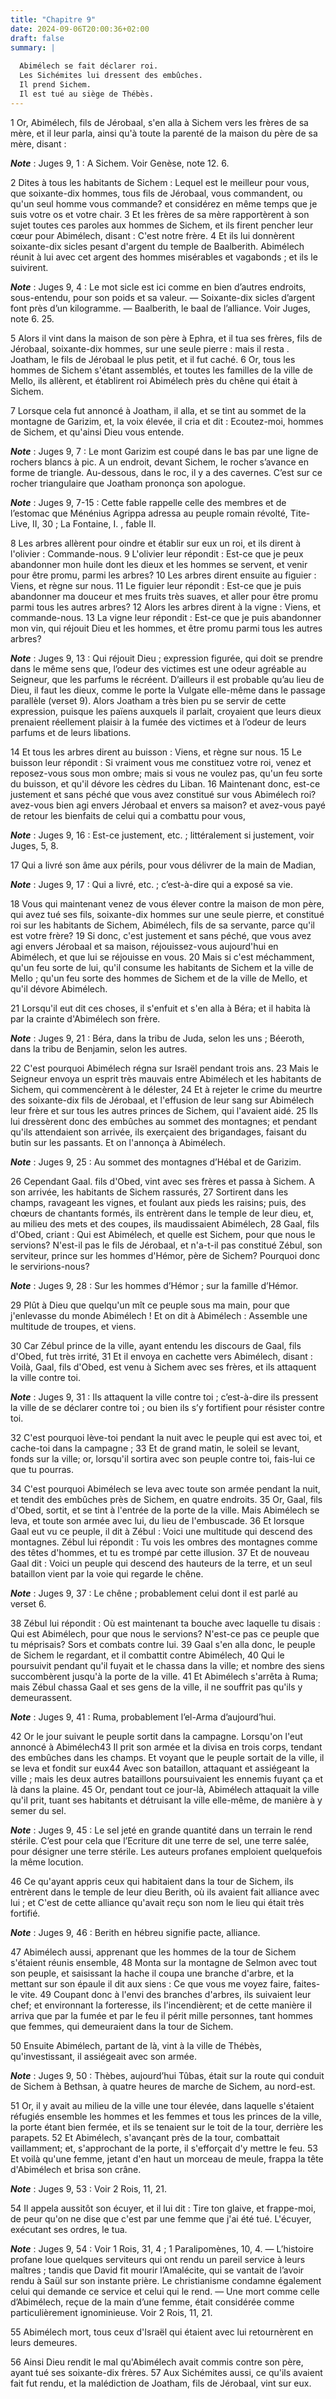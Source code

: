 ```yaml
---
title: "Chapitre 9"
date: 2024-09-06T20:00:36+02:00
draft: false
summary: |
  
  Abimélech se fait déclarer roi.
  Les Sichémites lui dressent des embûches.
  Il prend Sichem.
  Il est tué au siège de Thébès.
---
```



1 Or, Abimélech, fils de Jérobaal, s'en alla à Sichem vers les frères de sa mère, et il leur parla, ainsi qu'à toute la parenté de la maison du père de sa mère, disant :

***Note*** :  Juges 9, 1 : A Sichem. Voir Genèse, note 12. 6.

2 Dites à tous les habitants de Sichem : Lequel est le meilleur pour vous, que soixante-dix hommes, tous fils de Jérobaal, vous commandent, ou qu'un seul homme vous commande? et considérez en même temps que je suis votre os et votre chair. 3 Et les frères de sa mère rapportèrent à son sujet toutes ces paroles aux hommes de Sichem, et ils firent pencher leur cœur pour Abimélech, disant : C'est notre frère. 4 Et ils lui donnèrent soixante-dix sicles pesant d'argent du temple de Baalberith. Abimélech réunit à lui avec cet argent des hommes misérables et vagabonds ; et ils le suivirent.

***Note*** :  Juges 9, 4 : Le mot sicle est ici comme en bien d’autres endroits, sous-entendu, pour son poids et sa valeur. ― Soixante-dix sicles d’argent font près d’un kilogramme. ― Baalberith, le baal de l’alliance. Voir Juges, note 6. 25.

5 Alors il vint dans la maison de son père à Ephra, et il tua ses frères, fils de Jérobaal, soixante-dix hommes, sur une seule pierre : mais il resta . Joatham, le fils de Jérobaal le plus petit, et il fut caché. 6 Or, tous les hommes de Sichem s'étant assemblés, et toutes les familles de la ville de Mello, ils allèrent, et établirent roi Abimélech près du chêne qui était à Sichem.


7 Lorsque cela fut annoncé à Joatham, il alla, et se tint au sommet de la montagne de Garizim, et, la voix élevée, il cria et dit : Ecoutez-moi, hommes de Sichem, et qu'ainsi Dieu vous entende.

***Note*** :  Juges 9, 7 : Le mont Garizim est coupé dans le bas par une ligne de rochers blancs à pic. A un endroit, devant Sichem, le rocher s’avance en forme de triangle. Au-dessous, dans le roc, il y a des cavernes. C’est sur ce rocher triangulaire que Joatham prononça son apologue.

***Note*** :  Juges 9, 7-15 : Cette fable rappelle celle des membres et de l’estomac que Ménénius Agrippa adressa au peuple romain révolté, Tite-Live, II, 30 ; La Fontaine, I. , fable II.

8 Les arbres allèrent pour oindre et établir sur eux un roi, et ils dirent à l'olivier : Commande-nous. 9 L'olivier leur répondit : Est-ce que je peux abandonner mon huile dont les dieux et les hommes se servent, et venir pour être promu, parmi les arbres? 10 Les arbres dirent ensuite au figuier : Viens, et règne sur nous. 11 Le figuier leur répondit : Est-ce que je puis abandonner ma douceur et mes fruits très suaves, et aller pour être promu parmi tous les autres arbres? 12 Alors les arbres dirent à la vigne : Viens, et commande-nous. 13 La vigne leur répondit : Est-ce que je puis abandonner mon vin, qui réjouit Dieu et les hommes, et être promu parmi tous les autres arbres?

***Note*** :  Juges 9, 13 : Qui réjouit Dieu ; expression figurée, qui doit se prendre dans le même sens que, l’odeur des victimes est une odeur agréable au Seigneur, que les parfums le récréent. D’ailleurs il est probable qu’au lieu de Dieu, il faut les dieux, comme le porte la Vulgate elle-même dans le passage parallèle (verset 9). Alors Joatham a très bien pu se servir de cette expression, puisque les païens auxquels il parlait, croyaient que leurs dieux prenaient réellement plaisir à la fumée des victimes et à l’odeur de leurs parfums et de leurs libations.

14 Et tous les arbres dirent au buisson : Viens, et règne sur nous. 15 Le buisson leur répondit : Si vraiment vous me constituez votre roi, venez et reposez-vous sous mon ombre; mais si vous ne voulez pas, qu'un feu sorte du buisson, et qu'il dévore les cèdres du Liban. 16 Maintenant donc, est-ce justement et sans péché que vous avez constitué sur vous Abimélech roi? avez-vous bien agi envers Jérobaal et envers sa maison? et avez-vous payé de retour les bienfaits de celui qui a combattu pour vous,

***Note*** :  Juges 9, 16 : Est-ce justement, etc. ; littéralement si justement, voir Juges, 5, 8.

17 Qui a livré son âme aux périls, pour vous délivrer de la main de Madian,

***Note*** :  Juges 9, 17 : Qui a livré, etc. ; c’est-à-dire qui a exposé sa vie.

18 Vous qui maintenant venez de vous élever contre la maison de mon père, qui avez tué ses fils, soixante-dix hommes sur une seule pierre, et constitué roi sur les habitants de Sichem, Abimélech, fils de sa servante, parce qu'il est votre frère? 19 Si donc, c'est justement et sans péché, que vous avez agi envers Jérobaal et sa maison, réjouissez-vous aujourd'hui en Abimélech, et que lui se réjouisse en vous. 20 Mais si c'est méchamment, qu'un feu sorte de lui, qu'il consume les habitants de Sichem et la ville de Mello ; qu'un feu sorte des hommes de Sichem et de la ville de Mello, et qu'il dévore Abimélech.


21 Lorsqu'il eut dit ces choses, il s'enfuit et s'en alla à Béra; et il habita là par la crainte d'Abimélech son frère.

***Note*** :  Juges 9, 21 : Béra, dans la tribu de Juda, selon les uns ; Béeroth, dans la tribu de Benjamin, selon les autres.


22 C'est pourquoi Abimélech régna sur Israël pendant trois ans. 23 Mais le Seigneur envoya un esprit très mauvais entre Abimélech et les habitants de Sichem, qui commencèrent à le délester, 24 Et à rejeter le crime du meurtre des soixante-dix fils de Jérobaal, et l'effusion de leur sang sur Abimélech leur frère et sur tous les autres princes de Sichem, qui l'avaient aidé. 25 Ils lui dressèrent donc des embûches au sommet des montagnes; et pendant qu'ils attendaient son arrivée, ils exerçaient des brigandages, faisant du butin sur les passants. Et on l'annonça à Abimélech.

***Note*** :  Juges 9, 25 : Au sommet des montagnes d’Hébal et de Garizim.


26 Cependant Gaal. fils d'Obed, vint avec ses frères et passa à Sichem. A son arrivée, les habitants de Sichem rassurés, 27 Sortirent dans les champs, ravageant les vignes, et foulant aux pieds les raisins; puis, des chœurs de chantants formés, ils entrèrent dans le temple de leur dieu, et, au milieu des mets et des coupes, ils maudissaient Abimélech, 28 Gaal, fils d'Obed, criant : Qui est Abimélech, et quelle est Sichem, pour que nous le servions? N'est-il pas le fils de Jérobaal, et n'a-t-il pas constitué Zébul, son serviteur, prince sur les hommes d'Hémor, père de Sichem? Pourquoi donc le servirions-nous?

***Note*** :  Juges 9, 28 : Sur les hommes d’Hémor ; sur la famille d’Hémor.

29 Plût à Dieu que quelqu'un mît ce peuple sous ma main, pour que j'enlevasse du monde Abimélech ! Et on dit à Abimélech : Assemble une multitude de troupes, et viens.


30 Car Zébul prince de la ville, ayant entendu les discours de Gaal, fils d'Obed, fut très irrité, 31 Et il envoya en cachette vers Abimélech, disant : Voilà, Gaal, fils d'Obed, est venu à Sichem avec ses frères, et ils attaquent la ville contre toi.

***Note*** :  Juges 9, 31 : Ils attaquent la ville contre toi ; c’est-à-dire ils pressent la ville de se déclarer contre toi ; ou bien ils s’y fortifient pour résister contre toi.

32 C'est pourquoi lève-toi pendant la nuit avec le peuple qui est avec toi, et cache-toi dans la campagne ; 33 Et de grand matin, le soleil se levant, fonds sur la ville; or, lorsqu'il sortira avec son peuple contre toi, fais-lui ce que tu pourras.


34 C'est pourquoi Abimélech se leva avec toute son armée pendant la nuit, et tendit des embûches près de Sichem, en quatre endroits. 35 Or, Gaal, fils d'Obed, sortit, et se tint à l'entrée de la porte de la ville. Mais Abimélech se leva, et toute son armée avec lui, du lieu de l'embuscade. 36 Et lorsque Gaal eut vu ce peuple, il dit à Zébul : Voici une multitude qui descend des montagnes. Zébul lui répondit : Tu vois les ombres des montagnes comme des têtes d'hommes, et tu es trompé par cette illusion. 37 Et de nouveau Gaal dit : Voici un peuple qui descend des hauteurs de la terre, et un seul bataillon vient par la voie qui regarde le chêne.

***Note*** :  Juges 9, 37 : Le chêne ; probablement celui dont il est parlé au verset 6.

38 Zébul lui répondit : Où est maintenant ta bouche avec laquelle tu disais : Qui est Abimélech, pour que nous le servions? N'est-ce pas ce peuple que tu méprisais? Sors et combats contre lui. 39 Gaal s'en alla donc, le peuple de Sichem le regardant, et il combattit contre Abimélech, 40 Qui le poursuivit pendant qu'il fuyait et le chassa dans la ville; et nombre des siens succombèrent jusqu'à la porte de la ville. 41 Et Abimélech s'arrêta à Ruma; mais Zébul chassa Gaal et ses gens de la ville, il ne souffrit pas qu'ils y demeurassent.

***Note*** :  Juges 9, 41 : Ruma, probablement l’el-Arma d’aujourd’hui.


42 Or le jour suivant le peuple sortit dans la campagne. Lorsqu'on l'eut annoncé à Abimélech43 Il prit son armée et la divisa en trois corps, tendant des embûches dans les champs. Et voyant que le peuple sortait de la ville, il se leva et fondit sur eux44 Avec son bataillon, attaquant et assiégeant la ville ; mais les deux autres bataillons poursuivaient les ennemis fuyant ça et là dans la plaine. 45 Or, pendant tout ce jour-là, Abimélech attaquait la ville qu'il prit, tuant ses habitants et détruisant la ville elle-même, de manière à y semer du sel.

***Note*** :  Juges 9, 45 : Le sel jeté en grande quantité dans un terrain le rend stérile. C’est pour cela que l’Ecriture dit une terre de sel, une terre salée, pour désigner une terre stérile. Les auteurs profanes emploient quelquefois la même locution.


46 Ce qu'ayant appris ceux qui habitaient dans la tour de Sichem, ils entrèrent dans le temple de leur dieu Berith, où ils avaient fait alliance avec lui ; et C'est de cette alliance qu'avait reçu son nom le lieu qui était très fortifié.

***Note*** :  Juges 9, 46 : Berith en hébreu signifie pacte, alliance.

47 Abimélech aussi, apprenant que les hommes de la tour de Sichem s'étaient réunis ensemble, 48 Monta sur la montagne de Selmon avec tout son peuple, et saisissant la hache il coupa une branche d'arbre, et la mettant sur son épaule il dit aux siens : Ce que vous me voyez faire, faites-le vite. 49 Coupant donc à l'envi des branches d'arbres, ils suivaient leur chef; et environnant la forteresse, ils l'incendièrent; et de cette manière il arriva que par la fumée et par le feu il périt mille personnes, tant hommes que femmes, qui demeuraient dans la tour de Sichem.


50 Ensuite Abimélech, partant de là, vint à la ville de Thébès, qu'investissant, il assiégeait avec son armée.

***Note*** :  Juges 9, 50 : Thèbes, aujourd’hui Tûbas, était sur la route qui conduit de Sichem à Bethsan, à quatre heures de marche de Sichem, au nord-est.

51 Or, il y avait au milieu de la ville une tour élevée, dans laquelle s'étaient réfugiés ensemble les hommes et les femmes et tous les princes de la ville, la porte étant bien fermée, et ils se tenaient sur le toit de la tour, derrière les parapets. 52 Et Abimélech, s'avançant près de la tour, combattait vaillamment; et, s'approchant de la porte, il s'efforçait d'y mettre le feu. 53 Et voilà qu'une femme, jetant d'en haut un morceau de meule, frappa la tête d'Abimélech et brisa son crâne.

***Note*** :  Juges 9, 53 : Voir 2 Rois, 11, 21.

54 Il appela aussitôt son écuyer, et il lui dit : Tire ton glaive, et frappe-moi, de peur qu'on ne dise que c'est par une femme que j'ai été tué. L'écuyer, exécutant ses ordres, le tua.

***Note*** :  Juges 9, 54 : Voir 1 Rois, 31, 4 ; 1 Paralipomènes, 10, 4. ― L’histoire profane loue quelques serviteurs qui ont rendu un pareil service à leurs maîtres ; tandis que David fit mourir l’Amalécite, qui se vantait de l’avoir rendu à Saül sur son instante prière. Le christianisme condamne également celui qui demande ce service et celui qui le rend. ― Une mort comme celle d’Abimélech, reçue de la main d’une femme, était considérée comme particulièrement ignominieuse. Voir 2 Rois, 11, 21.

55 Abimélech mort, tous ceux d'Israël qui étaient avec lui retournèrent en leurs demeures.


56 Ainsi Dieu rendit le mal qu'Abimélech avait commis contre son père, ayant tué ses soixante-dix frères. 57 Aux Sichémites aussi, ce qu'ils avaient fait fut rendu, et la malédiction de Joatham, fils de Jérobaal, vint sur eux.

